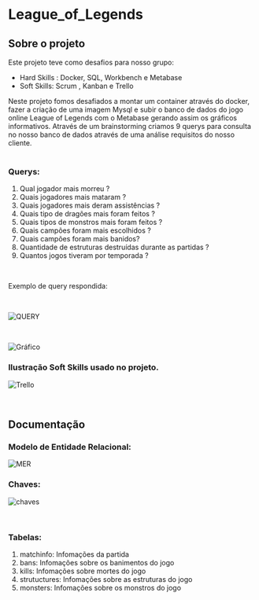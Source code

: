 # League_of_Legends

## Sobre o projeto

Este projeto teve como desafios para nosso grupo:
- Hard Skills : Docker, SQL, Workbench e Metabase
- Soft Skills:  Scrum , Kanban e Trello

Neste projeto fomos desafiados a montar um container através do docker, fazer a criação de uma imagem Mysql e subir o banco de dados do jogo online League of Legends com o Metabase gerando assim os gráficos informativos. 
Através de um brainstorming criamos 9 querys para consulta no nosso banco de dados através de uma análise requisitos do nosso cliente. <br>
<br>
### Querys:

1. Qual jogador mais morreu ?
2. Quais jogadores mais mataram ?
3. Quais jogadores mais deram assistências ?
4. Quais tipo de dragões mais foram feitos ?
5. Quais tipos de monstros mais foram feitos ?
6. Quais campões foram mais escolhidos ?
7. Quais campões foram mais banidos?
8. Quantidade de estruturas destruídas durante as partidas ?
9. Quantos jogos tiveram por temporada ? 

<br>

Exemplo de query respondida:

<br> 

![QUERY](https://i.ibb.co/fCdWWDZ/111111111111111111.png)

<br>  

![Gráfico](https://i.ibb.co/pZS0RCP/222222222222222.png)


### Ilustração Soft Skills usado no projeto.


![Trello](https://i.ibb.co/bHGY3Hb/3333.png)

<br>

## Documentação

### Modelo de Entidade Relacional:

![MER](https://i.ibb.co/bmZSq0m/mer.png)

### Chaves:

![chaves](https://i.ibb.co/CPBF5vv/99999.png)

<br>

### Tabelas:

1. matchinfo: Infomações da partida
2. bans: Infomações sobre os banimentos do jogo
3. kills: Infomações sobre mortes do jogo
4. strutuctures: Infomações sobre as estruturas do jogo
5. monsters: Infomações sobre os monstros do jogo





